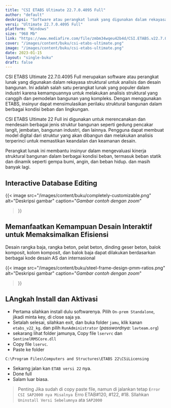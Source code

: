 ```yaml
---
title: "CSI ETABS Ultimate 22.7.0.4095 Full"
author: "default"
deskripsi: "Software atau perangkat lunak yang digunakan dalam rekayasa struktural untuk analisis dan desain bangunan"
versi: "Ultimate 22.7.0.4095 Full"
platform: "Windows"
size: "968 Mb"
link: "https://www.mediafire.com/file/zmbm34wqeu42b4d/CSI.ETABS.v22.7.0.kuyhAa.7z/file"
cover: "/images/content/buku/csi-etabs-ultimate.png"
image: "/images/content/buku/csi-etabs-ultimate.png"
date: 2023-01-15
layout: "single-buku"
draft: false
---
```


CSI ETABS Ultimate 22.7.0.4095 Full merupakan software atau perangkat lunak yang digunakan dalam rekayasa struktural untuk analisis dan desain bangunan. Ini adalah salah satu perangkat lunak yang populer dalam industri karena kemampuannya untuk melakukan analisis struktural yang canggih dan pemodelan bangunan yang kompleks. Dengan menggunakan ETABS, insinyur dapat mensimulasikan perilaku struktural bangunan dalam berbagai kondisi beban dan lingkungan.

CSI ETABS Ultimate 22 Full ini digunakan untuk merencanakan dan mendesain berbagai jenis struktur bangunan seperti gedung pencakar langit, jembatan, bangunan industri, dan lainnya. Pengguna dapat membuat model digital dari struktur yang akan dibangun dan melakukan analisis terperinci untuk memastikan keandalan dan keamanan desain.

Perangkat lunak ini membantu insinyur dalam mengevaluasi kinerja struktural bangunan dalam berbagai kondisi beban, termasuk beban statik dan dinamik seperti gempa bumi, angin, dan beban hidup. dan masih banyak lagi.

## Interactive Database Editing

{{< image 
  src="/images/content/buku/completely-customizable.png" 
  alt="Deskripsi gambar" 
  caption="*Gambar contoh dengan zoom*" 
  >}}

## Memanfaatkan Kemampuan Desain Interaktif untuk Memaksimalkan Efisiensi
Desain rangka baja, rangka beton, pelat beton, dinding geser beton, balok komposit, kolom komposit, dan balok baja dapat dilakukan berdasarkan berbagai kode desain AS dan internasional

{{< image 
  src="/images/content/buku/steel-frame-design-pmm-ratios.png" 
  alt="Deskripsi gambar" 
  caption="*Gambar contoh dengan zoom*" 
  >}}

## LAngkah Install dan Aktivasi
- Pertama silahkan install dulu softwarenya. Pilih `On-prem Standalone`, jikadi minta key, di close saja ya.
- Setalah selesai, silahkan exit, dan buka folder `jamu`, klik kanan `etabs_v22_kg`. dan pilih `RunAdministrator` (*passwordnya*: `lavteam.org`)
- sekarang lihat folder jamunya, Copy file `lservrc` dan `SentinelRMSCore.dll`
- Copy file `lservc`.
- Paste ke folder
```powershel
C:\Program Files\Computers and Structures\ETABS 22\CSiLicensing
```

- Sekarng jalan kan `ETAB versi 22` nya.
- Done full
- Salam luar biasa.

> Penting
> Jika sudah di copy paste file, namun di jalankan tetap `Error CSI SAP2000 nya
> Misalnya `Erro ETAB#120, #122, #18.
> SIlahkan `Uninstall Versi Sebelumnya` ata `SAP2000`

